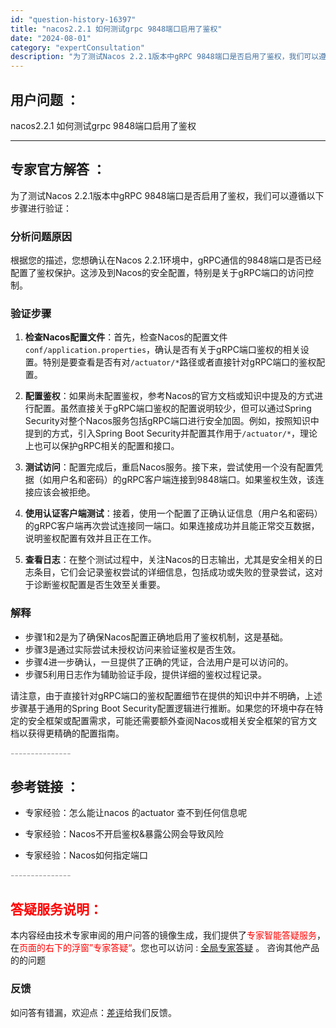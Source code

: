 ```yaml
---
id: "question-history-16397"
title: "nacos2.2.1 如何测试grpc 9848端口启用了鉴权"
date: "2024-08-01"
category: "expertConsultation"
description: "为了测试Nacos 2.2.1版本中gRPC 9848端口是否启用了鉴权，我们可以遵循以下步骤进行验证：### 分析问题原因根据您的描述，您想确认在Nacos 2.2.1环境中，gRPC通信的9848端口是否已经配置了鉴权保护。这涉及到Nacos的安全配置，特别是关于gRPC端口的访问控制。### "
---
```


## 用户问题 ： 
 nacos2.2.1 如何测试grpc 9848端口启用了鉴权  

---------------
## 专家官方解答 ：

为了测试Nacos 2.2.1版本中gRPC 9848端口是否启用了鉴权，我们可以遵循以下步骤进行验证：

### 分析问题原因
根据您的描述，您想确认在Nacos 2.2.1环境中，gRPC通信的9848端口是否已经配置了鉴权保护。这涉及到Nacos的安全配置，特别是关于gRPC端口的访问控制。

### 验证步骤
1. **检查Nacos配置文件**：首先，检查Nacos的配置文件`conf/application.properties`，确认是否有关于gRPC端口鉴权的相关设置。特别是要查看是否有对`/actuator/*`路径或者直接针对gRPC端口的鉴权配置。

2. **配置鉴权**：如果尚未配置鉴权，参考Nacos的官方文档或知识中提及的方式进行配置。虽然直接关于gRPC端口鉴权的配置说明较少，但可以通过Spring Security对整个Nacos服务包括gRPC端口进行安全加固。例如，按照知识中提到的方式，引入Spring Boot Security并配置其作用于`/actuator/*`，理论上也可以保护gRPC相关的配置和接口。

3. **测试访问**：配置完成后，重启Nacos服务。接下来，尝试使用一个没有配置凭据（如用户名和密码）的gRPC客户端连接到9848端口。如果鉴权生效，该连接应该会被拒绝。

4. **使用认证客户端测试**：接着，使用一个配置了正确认证信息（用户名和密码）的gRPC客户端再次尝试连接同一端口。如果连接成功并且能正常交互数据，说明鉴权配置有效并且正在工作。

5. **查看日志**：在整个测试过程中，关注Nacos的日志输出，尤其是安全相关的日志条目，它们会记录鉴权尝试的详细信息，包括成功或失败的登录尝试，这对于诊断鉴权配置是否生效至关重要。

### 解释
- 步骤1和2是为了确保Nacos配置正确地启用了鉴权机制，这是基础。
- 步骤3是通过实际尝试未授权访问来验证鉴权是否生效。
- 步骤4进一步确认，一旦提供了正确的凭证，合法用户是可以访问的。
- 步骤5利用日志作为辅助验证手段，提供详细的鉴权过程记录。

请注意，由于直接针对gRPC端口的鉴权配置细节在提供的知识中并不明确，上述步骤基于通用的Spring Boot Security配置逻辑进行推断。如果您的环境中存在特定的安全框架或配置需求，可能还需要额外查阅Nacos或相关安全框架的官方文档以获得更精确的配置指南。


<font color="#949494">---------------</font> 


## 参考链接 ：

* 专家经验：怎么能让nacos 的actuator 查不到任何信息呢 
 
 * 专家经验：Nacos不开启鉴权&暴露公网会导致风险 
 
 * 专家经验：Nacos如何指定端口 


 <font color="#949494">---------------</font> 
 


## <font color="#FF0000">答疑服务说明：</font> 

本内容经由技术专家审阅的用户问答的镜像生成，我们提供了<font color="#FF0000">专家智能答疑服务</font>，在<font color="#FF0000">页面的右下的浮窗”专家答疑“</font>。您也可以访问 : [全局专家答疑](https://answer.opensource.alibaba.com/docs/intro) 。 咨询其他产品的的问题

### 反馈
如问答有错漏，欢迎点：[差评](https://ai.nacos.io/user/feedbackByEnhancerGradePOJOID?enhancerGradePOJOId=16410)给我们反馈。
